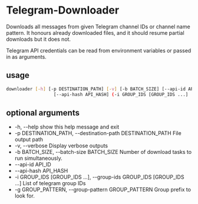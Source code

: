 # Telegram-Downloader

Downloads all messages from given Telegram channel IDs or channel name
pattern. It honours already downloaded files, and it should resume partial
downloads but it does not.

Telegram API credentials can be read from environment variables or passed in as arguments.

## usage

```bash
downloader [-h] [-p DESTINATION_PATH] [-v] [-b BATCH_SIZE] [--api-id API_ID]
                  [--api-hash API_HASH] (-i GROUP_IDS [GROUP_IDS ...] | -g GROUP_PATTERN)

```


## optional arguments

*  -h, --help            show this help message and exit
*  -p DESTINATION_PATH, --destination-path DESTINATION_PATH File output path
*  -v, --verbose         Display verbose outputs
*  -b BATCH_SIZE, --batch-size BATCH_SIZE  Number of download tasks to run simultaneously.
*  --api-id API_ID
*  --api-hash API_HASH
*  -i GROUP_IDS [GROUP_IDS ...], --group-ids GROUP_IDS [GROUP_IDS ...]   List of telegram group IDs
*  -g GROUP_PATTERN, --group-pattern GROUP_PATTERN  Group prefix to look for.
